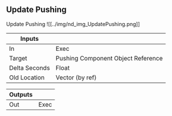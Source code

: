 ## Update Pushing
Update Pushing
![[../img/nd_img_UpdatePushing.png]]

|Inputs||
|--|--|
| In | Exec |
| Target | Pushing Component Object Reference |
| Delta Seconds | Float |
| Old Location | Vector (by ref) |

|Outputs||
|--|--|
| Out | Exec |
